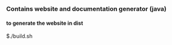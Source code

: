 ### Contains website and documentation generator (java)

#### to generate the website in dist

$./build.sh
